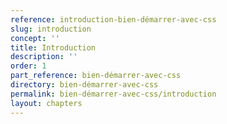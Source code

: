 ```yaml
---
reference: introduction-bien-démarrer-avec-css
slug: introduction
concept: ''
title: Introduction
description: ''
order: 1
part_reference: bien-démarrer-avec-css
directory: bien-démarrer-avec-css
permalink: bien-démarrer-avec-css/introduction
layout: chapters
---
```


